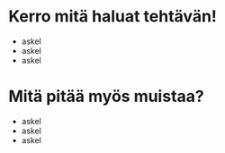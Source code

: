 # Kerro mitä haluat tehtävän!

* askel
* askel
* askel

# Mitä pitää myös muistaa?

* askel
* askel
* askel
